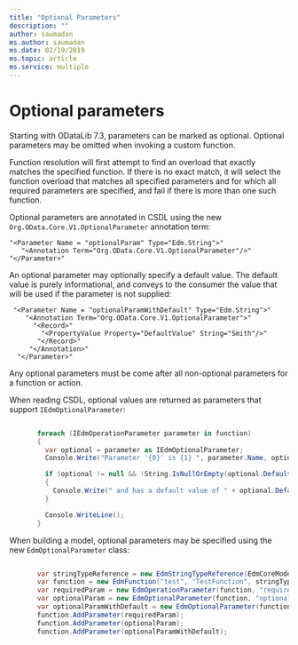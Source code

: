 ```yaml
---
title: "Optional Parameters"
description: ""
author: saumadan
ms.author: saumadan
ms.date: 02/19/2019
ms.topic: article
ms.service: multiple
---
```

# Optional parameters

Starting with ODataLib 7.3, parameters can be marked as optional. Optional parameters may be omitted when invoking a custom function. 

Function resolution will first attempt to find an overload that exactly matches the specified function. If there is no exact match, it will select the function overload that matches all specified parameters and for which all required parameters are specified, and fail if there is more than one such function. 

Optional parameters are annotated in CSDL using the new `Org.OData.Core.V1.OptionalParameter` annotation term:

    "<Parameter Name = "optionalParam" Type="Edm.String">"
       "<Annotation Term="Org.OData.Core.V1.OptionalParameter"/>"
    "</Parameter>"

An optional parameter may optionally specify a default value. The default value is purely informational, and conveys to the consumer the value that will be used if the parameter is not supplied:

     "<Parameter Name = "optionalParamWithDefault" Type="Edm.String">"
        "<Annotation Term="Org.OData.Core.V1.OptionalParameter">"
          "<Record>"
            "<PropertyValue Property="DefaultValue" String="Smith"/>"
           "</Record>"
         "</Annotation>"
      "</Parameter>"

Any optional parameters must be come after all non-optional parameters for a function or action. 

When reading CSDL, optional values are returned as parameters that support `IEdmOptionalParameter`:

```C#    

       foreach (IEdmOperationParameter parameter in function)
       {
         var optional = parameter as IEdmOptionalParameter;
         Console.Write("Parameter '{0}' is {1} ", parameter.Name, optional == null ? "required" : "optional");

         if (optional != null && !String.IsNullOrEmpty(optional.DefaultValueString))
         {
           Console.Write(" and has a default value of " + optional.DefaultValueString);
         }

         Console.WriteLine();
       }

```

When building a model, optional parameters may be specified using the new `EdmOptionalParameter` class:

```C#    

       var stringTypeReference = new EdmStringTypeReference(EdmCoreModel.Instance.GetPrimitiveType(EdmPrimitiveTypeKind.String), false);
       var function = new EdmFunction("test", "TestFunction", stringTypeReference);
       var requiredParam = new EdmOperationParameter(function, "requiredParam", stringTypeReference);
       var optionalParam = new EdmOptionalParameter(function, "optionalParam", stringTypeReference, null);
       var optionalParamWithDefault = new EdmOptionalParameter(function, "optionalParamWithDefault", stringTypeReference, "Smith");
       function.AddParameter(requiredParam);
       function.AddParameter(optionalParam);
       function.AddParameter(optionalParamWithDefault);

```
